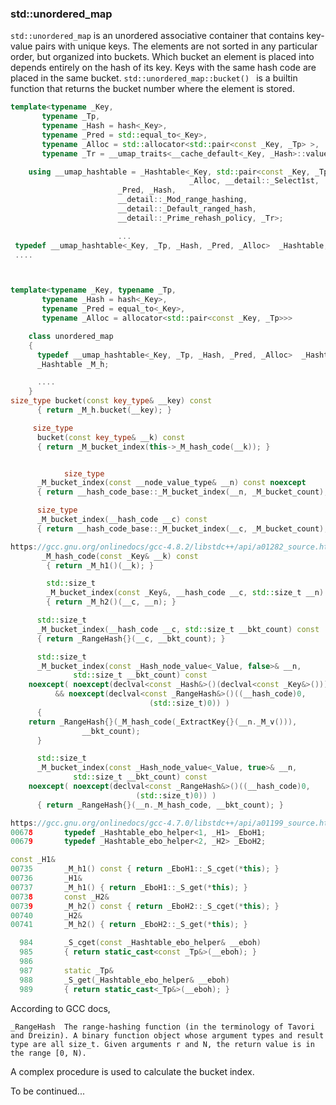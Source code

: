 ### std::unordered_map

`std::unordered_map` is an unordered associative container that contains key-value pairs with unique keys. The elements are not sorted in any particular order, but organized into buckets. Which bucket an element is placed into depends entirely on the hash of its key. Keys with the same hash code are placed in the same bucket. `std::unordered_map::bucket() ` is a builtin function that returns the bucket number where the element is stored.

```cpp
template<typename _Key,
	   typename _Tp,
	   typename _Hash = hash<_Key>,
	   typename _Pred = std::equal_to<_Key>,
	   typename _Alloc = std::allocator<std::pair<const _Key, _Tp> >,
	   typename _Tr = __umap_traits<__cache_default<_Key, _Hash>::value>>

    using __umap_hashtable = _Hashtable<_Key, std::pair<const _Key, _Tp>,
                                        _Alloc, __detail::_Select1st,
				        _Pred, _Hash,
				        __detail::_Mod_range_hashing,
				        __detail::_Default_ranged_hash,
				        __detail::_Prime_rehash_policy, _Tr>;

				        ...
 typedef __umap_hashtable<_Key, _Tp, _Hash, _Pred, _Alloc>  _Hashtable;
 ....



template<typename _Key, typename _Tp,
	   typename _Hash = hash<_Key>,
	   typename _Pred = equal_to<_Key>,
	   typename _Alloc = allocator<std::pair<const _Key, _Tp>>>

    class unordered_map
    {
      typedef __umap_hashtable<_Key, _Tp, _Hash, _Pred, _Alloc>  _Hashtable;
      _Hashtable _M_h;

      ....
    }
size_type bucket(const key_type& __key) const
      { return _M_h.bucket(__key); }
```

```cpp
     size_type
      bucket(const key_type& __k) const
      { return _M_bucket_index(this->_M_hash_code(__k)); }


            size_type
      _M_bucket_index(const __node_value_type& __n) const noexcept
      { return __hash_code_base::_M_bucket_index(__n, _M_bucket_count); }

      size_type
      _M_bucket_index(__hash_code __c) const
      { return __hash_code_base::_M_bucket_index(__c, _M_bucket_count); }
```

```cpp
https://gcc.gnu.org/onlinedocs/gcc-4.8.2/libstdc++/api/a01282_source.html
       _M_hash_code(const _Key& __k) const
        { return _M_h1()(__k); }

        std::size_t
        _M_bucket_index(const _Key&, __hash_code __c, std::size_t __n) const
        { return _M_h2()(__c, __n); }
```

```cpp
      std::size_t
      _M_bucket_index(__hash_code __c, std::size_t __bkt_count) const
      { return _RangeHash{}(__c, __bkt_count); }

      std::size_t
      _M_bucket_index(const _Hash_node_value<_Value, false>& __n,
		      std::size_t __bkt_count) const
	noexcept( noexcept(declval<const _Hash&>()(declval<const _Key&>()))
		  && noexcept(declval<const _RangeHash&>()((__hash_code)0,
							   (std::size_t)0)) )
      {
	return _RangeHash{}(_M_hash_code(_ExtractKey{}(__n._M_v())),
			    __bkt_count);
      }

      std::size_t
      _M_bucket_index(const _Hash_node_value<_Value, true>& __n,
		      std::size_t __bkt_count) const
	noexcept( noexcept(declval<const _RangeHash&>()((__hash_code)0,
							(std::size_t)0)) )
      { return _RangeHash{}(__n._M_hash_code, __bkt_count); }

```

```cpp
https://gcc.gnu.org/onlinedocs/gcc-4.7.0/libstdc++/api/a01199_source.html
00678       typedef _Hashtable_ebo_helper<1, _H1> _EboH1;
00679       typedef _Hashtable_ebo_helper<2, _H2> _EboH2;

const _H1&
00735       _M_h1() const { return _EboH1::_S_cget(*this); }
00736       _H1&
00737       _M_h1() { return _EboH1::_S_get(*this); }
00738       const _H2&
00739       _M_h2() const { return _EboH2::_S_cget(*this); }
00740       _H2&
00741       _M_h2() { return _EboH2::_S_get(*this); }

  984       _S_cget(const _Hashtable_ebo_helper& __eboh)
  985       { return static_cast<const _Tp&>(__eboh); }
  986
  987       static _Tp&
  988       _S_get(_Hashtable_ebo_helper& __eboh)
  989       { return static_cast<_Tp&>(__eboh); }
```

According to GCC docs,

```
_RangeHash	The range-hashing function (in the terminology of Tavori and Dreizin). A binary function object whose argument types and result type are all size_t. Given arguments r and N, the return value is in the range [0, N).
```

A complex procedure is used to calculate the bucket index.

To be continued...
